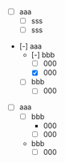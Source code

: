 - [ ] aaa
  - [ ] sss
  - [ ] sss

- [-] aaa
  - [-] bbb
    - [ ] 000
    - [X] 000
  - [ ] bbb
    - [ ] 000

- [ ] aaa
  - [ ] bbb
    - 000
    - [ ] 000
  - bbb
    - [ ] 000
